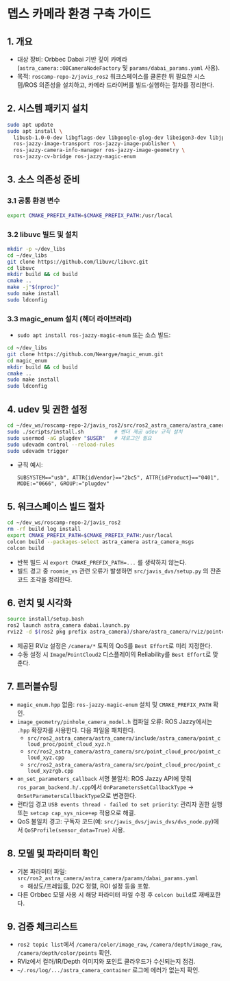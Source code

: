# 뎁스 카메라 환경 구축 가이드

## 1. 개요
- 대상 장비: Orbbec Dabai 기반 깊이 카메라(`astra_camera::OBCameraNodeFactory` 및 `params/dabai_params.yaml` 사용).
- 목적: `roscamp-repo-2/javis_ros2` 워크스페이스를 클론한 뒤 필요한 시스템/ROS 의존성을 설치하고, 카메라 드라이버를 빌드·실행하는 절차를 정리한다.

## 2. 시스템 패키지 설치
```bash
sudo apt update
sudo apt install \
  libusb-1.0-0-dev libgflags-dev libgoogle-glog-dev libeigen3-dev libjpeg-dev \
  ros-jazzy-image-transport ros-jazzy-image-publisher \
  ros-jazzy-camera-info-manager ros-jazzy-image-geometry \
  ros-jazzy-cv-bridge ros-jazzy-magic-enum
```

## 3. 소스 의존성 준비
### 3.1 공통 환경 변수
```bash
export CMAKE_PREFIX_PATH=$CMAKE_PREFIX_PATH:/usr/local
```

### 3.2 libuvc 빌드 및 설치
```bash
mkdir -p ~/dev_libs
cd ~/dev_libs
git clone https://github.com/libuvc/libuvc.git
cd libuvc
mkdir build && cd build
cmake ..
make -j"$(nproc)"
sudo make install
sudo ldconfig
```

### 3.3 magic_enum 설치 (헤더 라이브러리)
- `sudo apt install ros-jazzy-magic-enum` 또는 소스 빌드:
```bash
cd ~/dev_libs
git clone https://github.com/Neargye/magic_enum.git
cd magic_enum
mkdir build && cd build
cmake ..
sudo make install
sudo ldconfig
```

## 4. udev 및 권한 설정
```bash
cd ~/dev_ws/roscamp-repo-2/javis_ros2/src/ros2_astra_camera/astra_camera
sudo ./scripts/install.sh          # 벤더 제공 udev 규칙 설치
sudo usermod -aG plugdev "$USER"   # 재로그인 필요
sudo udevadm control --reload-rules
sudo udevadm trigger
```
- 규칙 예시:
  ```
  SUBSYSTEM=="usb", ATTR{idVendor}=="2bc5", ATTR{idProduct}=="0401", MODE:="0666", GROUP:="plugdev"
  ```

## 5. 워크스페이스 빌드 절차
```bash
cd ~/dev_ws/roscamp-repo-2/javis_ros2
rm -rf build log install
export CMAKE_PREFIX_PATH=$CMAKE_PREFIX_PATH:/usr/local
colcon build --packages-select astra_camera astra_camera_msgs
colcon build
```
- 반복 빌드 시 `export CMAKE_PREFIX_PATH=...` 를 생략하지 않는다.
- 빌드 경고 중 `roomie_vs` 관련 오류가 발생하면 `src/javis_dvs/setup.py` 의 잔존 코드 조각을 정리한다.

## 6. 런치 및 시각화
```bash
source install/setup.bash
ros2 launch astra_camera dabai.launch.py
rviz2 -d $(ros2 pkg prefix astra_camera)/share/astra_camera/rviz/pointcloud.rviz
```
- 제공된 RViz 설정은 `/camera/*` 토픽의 QoS를 `Best Effort`로 미리 지정한다.
- 수동 설정 시 `Image`/`PointCloud2` 디스플레이의 Reliability를 `Best Effort`로 맞춘다.

## 7. 트러블슈팅
- `magic_enum.hpp` 없음: `ros-jazzy-magic-enum` 설치 및 `CMAKE_PREFIX_PATH` 확인.
- `image_geometry/pinhole_camera_model.h` 컴파일 오류: ROS Jazzy에서는 `.hpp` 확장자를 사용한다. 다음 파일을 패치한다.
  - `src/ros2_astra_camera/astra_camera/include/astra_camera/point_cloud_proc/point_cloud_xyz.h`
  - `src/ros2_astra_camera/astra_camera/src/point_cloud_proc/point_cloud_xyz.cpp`
  - `src/ros2_astra_camera/astra_camera/src/point_cloud_proc/point_cloud_xyzrgb.cpp`
- `on_set_parameters_callback` 서명 불일치: ROS Jazzy API에 맞춰 `ros_param_backend.h/.cpp`에서 `OnParametersSetCallbackType` → `OnSetParametersCallbackType`으로 변경한다.
- 런타임 경고 `USB events thread - failed to set priority`: 관리자 권한 실행 또는 `setcap cap_sys_nice+ep` 적용으로 해결.
- QoS 불일치 경고: 구독자 코드(예: `src/javis_dvs/javis_dvs/dvs_node.py`)에서 `QoSProfile(sensor_data=True)` 사용.

## 8. 모델 및 파라미터 확인
- 기본 파라미터 파일: `src/ros2_astra_camera/astra_camera/params/dabai_params.yaml`
  - 해상도/프레임률, D2C 정렬, ROI 설정 등을 포함.
- 다른 Orbbec 모델 사용 시 해당 파라미터 파일 수정 후 `colcon build`로 재배포한다.

## 9. 검증 체크리스트
- `ros2 topic list`에서 `/camera/color/image_raw`, `/camera/depth/image_raw`, `/camera/depth/color/points` 확인.
- RViz에서 컬러/IR/Depth 이미지와 포인트 클라우드가 수신되는지 점검.
- `~/.ros/log/.../astra_camera_container` 로그에 에러가 없는지 확인.

